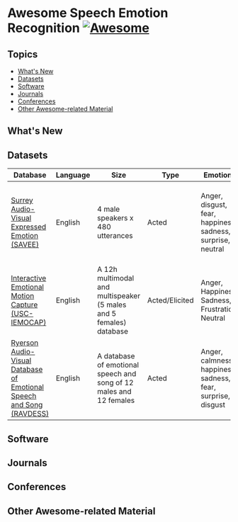 # Awesome Speech Emotion Recognition [![Awesome](https://cdn.rawgit.com/sindresorhus/awesome/d7305f38d29fed78fa85652e3a63e154dd8e8829/media/badge.svg)](https://github.com/sindresorhus/awesome)

## Topics

* [What's New](#WhatsNew)
* [Datasets](#Datasets)
* [Software](#Software)
* [Journals](#Journals)
* [Conferences](#Conferences)
* [Other Awesome-related Material](#OtherAwesome)

## What's New

## Datasets
|Database| Language | Size | Type | Emotions | Modalities | Resolution |
| ------ | -------- | ---- | ---- | -------- | ---------- | ---------- |
| [Surrey Audio-Visual Expressed Emotion (SAVEE)](http://kahlan.eps.surrey.ac.uk/savee/) | English | 4 male speakers x 480 utterances | Acted | Anger, disgust, fear, happiness, sadness, surprise, neutral | Audio/Visual | Audio: 44KHz - Mono - 16bit - .wav, Video: 256p - 60fps - .avi | 
| [Interactive Emotional Motion Capture (USC-IEMOCAP)](https://sail.usc.edu/iemocap/) | English | A 12h multimodal and multispeaker (5 males and 5 females) database | Acted/Elicited | Anger, Happiness, Sadness, Frustration, Neutral | Audio/Visual | Audio: 48KHz, Video: 120 fps |
| [Ryerson Audio-Visual Database of Emotional Speech and Song (RAVDESS)](https://smartlaboratory.org/ravdess/) | English | A database of emotional speech and song of 12 males and 12 females | Acted | Anger, calmness, happiness, sadness, fear, surprise, disgust | Audio/Visual | Audio: 48KHz - 16bit - .wav, Video: 720p - .mp4 | 

## Software

## Journals

## Conferences

## Other Awesome-related Material
